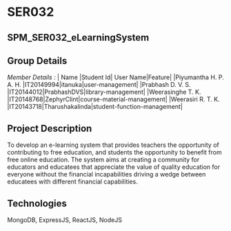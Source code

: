 # SER032
## SPM_SER032_eLearningSystem
## Group Details



*Member Details :*
| Name                  |Student Id| User Name|Feature|
|Piyumantha H. P. A. H. |IT20149994|itanuka|user-management|
|Prabhash D. V. S.      |IT20144012|PrabhashDVS|library-management|
|Weerasinghe T. K.      |IT20148768|ZephyrClint|course-material-management|
|Weerasiri R. T. K.     |IT20143718|Tharushakalinda|student-function-management|



## Project Description
To develop an e-learning system that provides teachers the opportunity of contributing to free education, and students the opportunity to
benefit from free online education. The system aims at creating a community for educators and educatees that appreciate the value of
quality education for everyone without the financial incapabilities driving a wedge between educatees with different financial
capabilities.


## Technologies
MongoDB, ExpressJS, ReactJS, NodeJS
